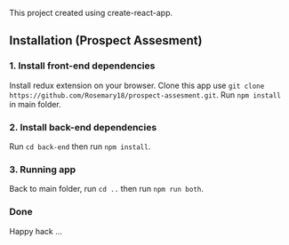 This project created using create-react-app.

## Installation (Prospect Assesment)

### 1. Install front-end dependencies
Install redux extension on your browser.
Clone this app use `git clone https://github.com/Rosemary18/prospect-assesment.git`.
Run `npm install` in main folder.

### 2. Install back-end dependencies

Run `cd back-end` then run `npm install`.

### 3. Running app

Back to main folder, run `cd ..` then run `npm run both`.

### Done

Happy hack ...

